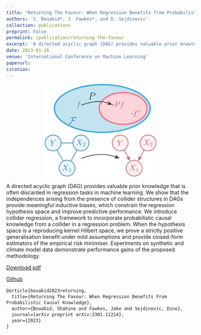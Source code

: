 ```yaml
---
title: "Returning The Favour: When Regression Benefits from Probabilistic Causal Knowledge"
authors: 'S. Bouabid*, J. Fawkes*, and D. Sejdinovic'
collection: publications
preprint: False
permalink: /publication/returning-the-favour
excerpt: 'A directed acyclic graph (DAG) provides valuable prior knowledge that is often discarded in regression tasks in machine learning. We show that the independences arising from the presence of collider structures in DAGs provide meaningful inductive biases, [...]'
date: 2023-01-26
venue: 'International Conference on Machine Learning'
paperurl:
citation:
---
```


<center>
  <p align="center">
    <img src="/images/collider-regression-1.png" alt="figure" width="300"/>
  </p>
</center>


A directed acyclic graph (DAG) provides valuable prior knowledge that is often discarded in regression tasks in machine learning. We show that the independences arising from the presence of collider structures in DAGs provide meaningful inductive biases, which constrain the regression hypothesis space and improve predictive performance. We introduce collider regression, a framework to incorporate probabilistic causal knowledge from a collider in a regression problem. When the hypothesis space is a reproducing kernel Hilbert space, we prove a strictly positive generalisation benefit under mild assumptions and provide closed-form estimators of the empirical risk minimiser. Experiments on synthetic and climate model data demonstrate performance gains of the proposed methodology.


[Download pdf](https://arxiv.org/abs/2301.11214)

[Github](https://github.com/shahineb/collider-regression)

```
@article{bouabid2023returning,
  title={Returning The Favour: When Regression Benefits From Probabilistic Causal Knowledge},
  author={Bouabid, Shahine and Fawkes, Jake and Sejdinovic, Dino},
  journal={arXiv preprint arXiv:2301.11214},
  year={2023}
}
```
